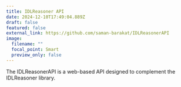 ```yaml
---
title: IDLReasoner API
date: 2024-12-10T17:49:04.889Z
draft: false
featured: false
external_link: https://github.com/saman-barakat/IDLReasonerAPI
image:
  filename: ""
  focal_point: Smart
  preview_only: false
---
```

<!--StartFragment-->

The IDLReasonerAPI is a web-based API designed to complement the IDLReasoner library.

<!--EndFragment-->